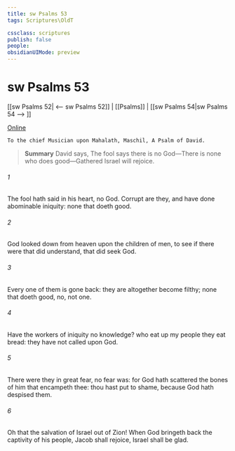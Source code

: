 ```yaml
---
title: sw Psalms 53
tags: Scriptures\OldT

cssclass: scriptures
publish: false
people:
obsidianUIMode: preview
---
```


# sw Psalms 53
[[sw Psalms 52| <-- sw Psalms 52]] | [[Psalms]] | [[sw Psalms 54|sw Psalms 54 --> ]]

[Online](https://churchofjesuschrist.org/study/scriptures/ot/ps/53?lang=eng)

```
To the chief Musician upon Mahalath, Maschil, A Psalm of David.
```

> __Summary__
David says, The fool says there is no God—There is none who does good—Gathered Israel will rejoice.

###### 1 
The fool hath said in his heart,  no God. Corrupt are they, and have done abominable iniquity:  none that doeth good.

###### 2 
God looked down from heaven upon the children of men, to see if there were  that did understand, that did seek God.

###### 3 
Every one of them is gone back: they are altogether become filthy;  none that doeth good, no, not one.

###### 4 
Have the workers of iniquity no knowledge? who eat up my people  they eat bread: they have not called upon God.

###### 5 
There were they in great fear,  no fear was: for God hath scattered the bones of him that encampeth  thee: thou hast put  to shame, because God hath despised them.

###### 6 
Oh that the salvation of Israel  out of Zion! When God bringeth back the captivity of his people, Jacob shall rejoice,  Israel shall be glad.


